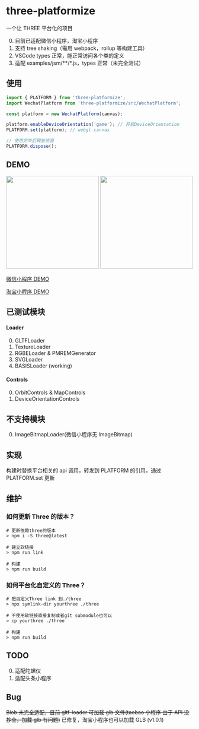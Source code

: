 # three-platformize

一个让 THREE 平台化的项目

0. 目前已适配微信小程序，淘宝小程序
1. 支持 tree shaking（需用 webpack，rollup 等构建工具）
2. VSCode types 正常，能正常访问各个类的定义
3. 适配 examples/jsm/\*\*/\*.js，types 正常（未完全测试）

## 使用

```js
import { PLATFORM } from 'three-platformize';
import WechatPlatform from 'three-platformize/src/WechatPlatform';

const platform = new WechatPlatform(canvas);

platform.enableDeviceOrientation('game'); // 开启DeviceOrientation
PLATFORM.set(platform); // webgl canvas

// 使用完毕后释放资源
PLATFORM.dispose();
```

## DEMO

<div>
  <img src="https://raw.githubusercontent.com/deepkolos/three-platformize-demo-wechat/master/demo.gif" width="250" alt="" style="display:inline-block;"/>
  <img src="https://raw.githubusercontent.com/deepkolos/three-platformize-demo-taobao/master/demo.gif" width="250" alt="" style="display:inline-block;"/>
</div>

[微信小程序 DEMO](https://github.com/deepkolos/three-platformize-demo-wechat)

[淘宝小程序 DEMO](https://github.com/deepkolos/three-platformize-demo-taobao)

## 已测试模块

#### Loader

0. GLTFLoader
1. TextureLoader
2. RGBELoader & PMREMGenerator
3. SVGLoader
4. BASISLoader (working)

#### Controls

0. OrbitControls & MapControls
1. DeviceOrientationControls

## 不支持模块

0. ImageBitmapLoader(微信小程序无 ImageBitmap)

## 实现

构建时替换平台相关的 api 调用，转发到 PLATFORM 的引用，通过 PLATFORM.set 更新

## 维护

### 如何更新 Three 的版本？

```shell
# 更新依赖three的版本
> npm i -S three@latest

# 建立软链接
> npm run link

# 构建
> npm run build
```

### 如何平台化自定义的 Three？

```shell
# 把自定义Three link 到./three
> npx symlink-dir yourthree ./three

# 不使用软链接直接复制或者git submodule也可以
> cp yourthree ./three

# 构建
> npm run build
```

## TODO

0. 适配陀螺仪
1. 适配头条小程序

## Bug

~~Blob 未完全适配，目前 gltf-loader 可加载 glb 文件(taobao 小程序 由于 API 没抄全，加载 glb 有问题)~~ 已修复，淘宝小程序也可以加载 GLB (v1.0.1)
